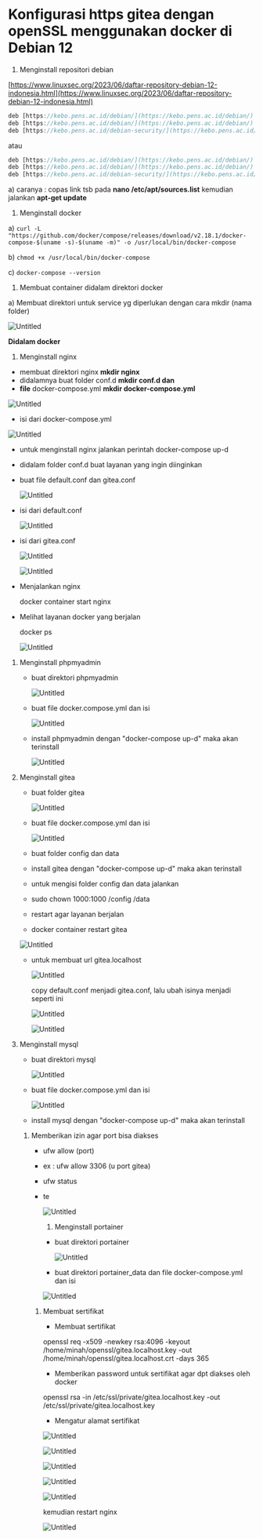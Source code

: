 # Konfigurasi https gitea dengan openSSL menggunakan docker di Debian 12

1. Menginstall repositori debian 

[https://www.linuxsec.org/2023/06/daftar-repository-debian-12-indonesia.html](https://www.linuxsec.org/2023/06/daftar-repository-debian-12-indonesia.html) 

```dart
deb [https://kebo.pens.ac.id/debian/](https://kebo.pens.ac.id/debian/) bookworm main contrib non-free
deb [https://kebo.pens.ac.id/debian/](https://kebo.pens.ac.id/debian/) bookworm-updates main contrib non-free
deb [https://kebo.pens.ac.id/debian-security/](https://kebo.pens.ac.id/debian-security/) bookworm/updates main contrib non-free
```

atau

```dart
deb [https://kebo.pens.ac.id/debian/](https://kebo.pens.ac.id/debian/) bookworm main contrib non-free
deb [https://kebo.pens.ac.id/debian/](https://kebo.pens.ac.id/debian/) bookworm-updates main contrib non-free
deb [https://kebo.pens.ac.id/debian-security/](https://kebo.pens.ac.id/debian-security/) bookworm/updates main contrib non-free
```

a) caranya : copas link tsb pada **nano /etc/apt/sources.list** kemudian jalankan **apt-get update**

1. Menginstall docker

a) `curl -L "https://github.com/docker/compose/releases/download/v2.18.1/docker-compose-$(uname -s)-$(uname -m)" -o /usr/local/bin/docker-compose`

b) `chmod +x /usr/local/bin/docker-compose`

c) `docker-compose --version`

1. Membuat container didalam direktori docker

a) Membuat direktori untuk service yg diperlukan dengan cara mkdir (nama folder)

![Untitled](Konfigurasi%20https%20gitea%20dengan%20openSSL%20menggunakan%20d128b4b5e405455c9e81291290b785c4/Untitled.png)

**Didalam docker**

1. Menginstall nginx
- membuat direktori nginx **mkdir nginx**
- didalamnya buat folder conf.d **mkdir conf.d dan**
- **file** docker-compose.yml **mkdir docker-compose.yml**

![Untitled](Konfigurasi%20https%20gitea%20dengan%20openSSL%20menggunakan%20d128b4b5e405455c9e81291290b785c4/Untitled%201.png)

- isi dari docker-compose.yml

![Untitled](Konfigurasi%20https%20gitea%20dengan%20openSSL%20menggunakan%20d128b4b5e405455c9e81291290b785c4/Untitled%202.png)

- untuk menginstall nginx jalankan perintah docker-compose up-d
- didalam folder conf.d buat layanan yang ingin diinginkan
- buat file default.conf dan gitea.conf
    
    ![Untitled](Konfigurasi%20https%20gitea%20dengan%20openSSL%20menggunakan%20d128b4b5e405455c9e81291290b785c4/Untitled%203.png)
    
- isi dari default.conf
    
    ![Untitled](Konfigurasi%20https%20gitea%20dengan%20openSSL%20menggunakan%20d128b4b5e405455c9e81291290b785c4/Untitled%204.png)
    
- isi dari gitea.conf
    
    ![Untitled](Konfigurasi%20https%20gitea%20dengan%20openSSL%20menggunakan%20d128b4b5e405455c9e81291290b785c4/Untitled%205.png)
    
    ![Untitled](Konfigurasi%20https%20gitea%20dengan%20openSSL%20menggunakan%20d128b4b5e405455c9e81291290b785c4/Untitled%206.png)
    
- Menjalankan nginx
    
    docker container start nginx
    
- Melihat layanan docker yang berjalan
    
    docker ps
    
    ![Untitled](Konfigurasi%20https%20gitea%20dengan%20openSSL%20menggunakan%20d128b4b5e405455c9e81291290b785c4/Untitled%207.png)
    
1. Menginstall phpmyadmin
    - buat direktori phpmyadmin
        
        ![Untitled](Konfigurasi%20https%20gitea%20dengan%20openSSL%20menggunakan%20d128b4b5e405455c9e81291290b785c4/Untitled%208.png)
        
    - buat file docker.compose.yml dan isi
        
        ![Untitled](Konfigurasi%20https%20gitea%20dengan%20openSSL%20menggunakan%20d128b4b5e405455c9e81291290b785c4/Untitled%209.png)
        
    - install phpmyadmin dengan "docker-compose up-d" maka akan terinstall
        
        ![Untitled](Konfigurasi%20https%20gitea%20dengan%20openSSL%20menggunakan%20d128b4b5e405455c9e81291290b785c4/Untitled%2010.png)
        
2. Menginstall gitea
    - buat folder gitea
        
        ![Untitled](Konfigurasi%20https%20gitea%20dengan%20openSSL%20menggunakan%20d128b4b5e405455c9e81291290b785c4/Untitled%2011.png)
        
    - buat file docker.compose.yml dan isi
        
        ![Untitled](Konfigurasi%20https%20gitea%20dengan%20openSSL%20menggunakan%20d128b4b5e405455c9e81291290b785c4/Untitled%2012.png)
        
    - buat folder config dan data
    - install gitea dengan "docker-compose up-d" maka akan terinstall
    - untuk mengisi folder config dan data jalankan
    - sudo chown 1000:1000 /config /data
    - restart agar layanan berjalan
    - docker container restart gitea
    
    ![Untitled](Konfigurasi%20https%20gitea%20dengan%20openSSL%20menggunakan%20d128b4b5e405455c9e81291290b785c4/Untitled%2013.png)
    
    - untuk membuat url gitea.localhost
        
        ![Untitled](Konfigurasi%20https%20gitea%20dengan%20openSSL%20menggunakan%20d128b4b5e405455c9e81291290b785c4/Untitled%2014.png)
        
        copy default.conf menjadi gitea.conf, lalu ubah isinya menjadi seperti ini
        
        ![Untitled](Konfigurasi%20https%20gitea%20dengan%20openSSL%20menggunakan%20d128b4b5e405455c9e81291290b785c4/Untitled%2015.png)
        
        ![Untitled](Konfigurasi%20https%20gitea%20dengan%20openSSL%20menggunakan%20d128b4b5e405455c9e81291290b785c4/Untitled%2016.png)
        
3. Menginstall mysql
    - buat direktori mysql
        
        ![Untitled](Konfigurasi%20https%20gitea%20dengan%20openSSL%20menggunakan%20d128b4b5e405455c9e81291290b785c4/Untitled%2017.png)
        
    - buat file docker.compose.yml dan isi
        
        ![Untitled](Konfigurasi%20https%20gitea%20dengan%20openSSL%20menggunakan%20d128b4b5e405455c9e81291290b785c4/Untitled%2018.png)
        
    - install mysql dengan "docker-compose up-d" maka akan terinstall
    
    1. Memberikan izin agar port bisa diakses
        - ufw allow (port)
        - ex : ufw allow 3306 (u port gitea)
        - ufw status
        - te
            
            ![Untitled](Konfigurasi%20https%20gitea%20dengan%20openSSL%20menggunakan%20d128b4b5e405455c9e81291290b785c4/Untitled%2019.png)
            
            1. Menginstall portainer
            - buat direktori portainer
                
                ![Untitled](Konfigurasi%20https%20gitea%20dengan%20openSSL%20menggunakan%20d128b4b5e405455c9e81291290b785c4/Untitled%2020.png)
                
            - buat direktori portainer_data dan file docker-compose.yml dan isi
            
            ![Untitled](Konfigurasi%20https%20gitea%20dengan%20openSSL%20menggunakan%20d128b4b5e405455c9e81291290b785c4/Untitled%2021.png)
            
        1. Membuat sertifikat
            - Membuat sertifikat
            
            openssl req -x509 -newkey rsa:4096 -keyout /home/minah/openssl/gitea.localhost.key -out /home/minah/openssl/gitea.localhost.crt -days 365
            
            - Memberikan password untuk sertifikat agar dpt diakses oleh docker
            
            openssl rsa -in /etc/ssl/private/gitea.localhost.key -out /etc/ssl/private/gitea.localhost.key
            
            - Mengatur alamat sertifikat
            
            ![Untitled](Konfigurasi%20https%20gitea%20dengan%20openSSL%20menggunakan%20d128b4b5e405455c9e81291290b785c4/Untitled%2022.png)
            
            ![Untitled](Konfigurasi%20https%20gitea%20dengan%20openSSL%20menggunakan%20d128b4b5e405455c9e81291290b785c4/Untitled%2023.png)
            
            ![Untitled](Konfigurasi%20https%20gitea%20dengan%20openSSL%20menggunakan%20d128b4b5e405455c9e81291290b785c4/Untitled%2024.png)
            
            ![Untitled](Konfigurasi%20https%20gitea%20dengan%20openSSL%20menggunakan%20d128b4b5e405455c9e81291290b785c4/Untitled%2025.png)
            
            ![Untitled](Konfigurasi%20https%20gitea%20dengan%20openSSL%20menggunakan%20d128b4b5e405455c9e81291290b785c4/Untitled%2026.png)
            
            kemudian restart nginx
            
            ![Untitled](Konfigurasi%20https%20gitea%20dengan%20openSSL%20menggunakan%20d128b4b5e405455c9e81291290b785c4/Untitled%2027.png)
